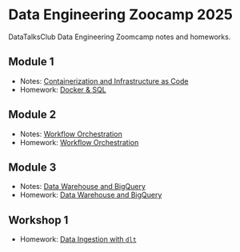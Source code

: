# Data Engineering Zoocamp 2025

DataTalksClub Data Engineering Zoomcamp notes and homeworks.

## Module 1

- Notes: [Containerization and Infrastructure as Code](https://osjerick.notion.site/Containerization-and-Infrastructure-as-Code-17b335a9831680049dfbd1e243a62b64)
- Homework: [Docker & SQL](homeworks/01-docker-terraform/)

## Module 2
- Notes: [Workflow Orchestration](https://osjerick.notion.site/Workflow-Orchestration-17b335a9831680efa880f4ff4274e0b1)
- Homework: [Workflow Orchestration](homeworks/02-workflow-orchestration/)

## Module 3
- Notes: [Data Warehouse and BigQuery](https://osjerick.notion.site/Data-Warehouse-and-BigQuery-17b335a98316806c968deef990617f47)
- Homework: [Data Warehouse and BigQuery](homeworks/03-data-warehouse/)

## Workshop 1
- Homework: [Data Ingestion with `dlt`](homeworks/workshop-01-dlt/)
